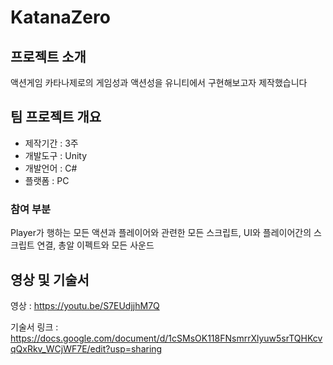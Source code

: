 # KatanaZero

## 프로젝트 소개
액션게임 카타나제로의 게임성과 액션성을 유니티에서 구현해보고자 제작했습니다

## 팀 프로젝트 개요
- 제작기간 : 3주
- 개발도구 : Unity
- 개발언어 : C#
- 플랫폼 : PC

### 참여 부분
Player가 행하는 모든 액션과 플레이어와 관련한 모든 스크립트,
UI와 플레이어간의 스크립트 연결, 총알 이펙트와 모든 사운드

## 영상 및 기술서
영상 : https://youtu.be/S7EUdjjhM7Q

기술서 링크 : https://docs.google.com/document/d/1cSMsOK118FNsmrrXlyuw5srTQHKcvqQxRkv_WCjWF7E/edit?usp=sharing
